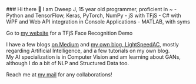 </body>
<head><base target="_blank"></head>
<body>
### Hi there 👋
I am Dweep J, 15 year old programmer, proficient in ~
- Python and TensorFlow, Keras, PyTorch, NumPy
- jS with TFjS
- C# with WPF and Web API integration in Console Applications
- MATLAB, with syms         
     
Go to [my website](https://djthegr8.github.io) for a TFjS Face Recognition Demo    
     
I have a few blogs [on Medium](https://dj-ai.medium.com/) and [my own blog, LightSpeedAC](https://lightspeedac.blogspot.com/), mostly regarding Artificial Intelligence, and a few tutorials on my own blog.   
My AI specialization is in Computer Vision and am learning about GANs, although I do a bit of NLP and Structured Data too.    
     
Reach me at [my mail](mailto:dweepsjoshipuracar@gmail.com) for any collaborations!
<!--
**djthegr8/djthegr8** is a ✨ _special_ ✨ repository because its `README.md` (this file) appears on your GitHub profile.

Here are some ideas to get you started:

- 🔭 I’m currently working on ...
- 🌱 I’m currently learning ...
- 👯 I’m looking to collaborate on ...
- 🤔 I’m looking for help with ...
- 💬 Ask me about ...
- 📫 How to reach me: ...
- 😄 Pronouns: ...
- ⚡ Fun fact: ...
-->
